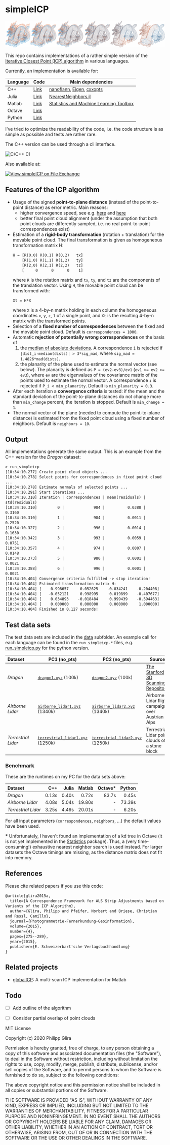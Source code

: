 # simpleICP

![simpleICP](data/dragon_iterations.png)

This repo contains implementations of a rather simple version of the [Iterative Closest Point (ICP) algorithm](https://en.wikipedia.org/wiki/Iterative_closest_point) in various languages.

Currently, an implementation is available for:

| Language | Code | Main dependencies |
| --- | --- | --- |
| C++ | [Link](c++) | [nanoflann](https://github.com/jlblancoc/nanoflann), [Eigen](http://eigen.tuxfamily.org), [cxxopts](https://github.com/jarro2783/cxxopts) |
| Julia | [Link](julia) | [NearestNeighbors.jl](https://github.com/KristofferC/NearestNeighbors.jl) |
| Matlab | [Link](matlab) | [Statistics and Machine Learning Toolbox](https://www.mathworks.com/products/statistics.html) |
| Octave | [Link](octave) | |
| Python | [Link](python) | |

I've tried to optimize the readability of the code, i.e. the code structure is as simple as possible and tests are rather rare.

The C++ version can be used through a cli interface.

![C/C++ CI](https://github.com/pglira/simpleICP/workflows/C/C++%20CI/badge.svg)

Also available at:

[![View simpleICP on File Exchange](https://www.mathworks.com/matlabcentral/images/matlab-file-exchange.svg)](https://www.mathworks.com/matlabcentral/fileexchange/81273-simpleicp)

## Features of the ICP algorithm

- Usage of the signed **point-to-plane distance** (instead of the point-to-point distance) as error metric. Main reasons:
  - higher convergence speed, see e.g. [here](https://www.youtube.com/watch?v=LcghboLgTiA) and [here](https://ieeexplore.ieee.org/abstract/document/924423)
  - better final point cloud alignment (under the assumption that both point clouds are differently sampled, i.e. no real point-to-point correspondences exist)
- Estimation of a **rigid-body transformation** (rotation + translation) for the movable point cloud. The final transformation is given as homogeneous transformation matrix H:
  ```
  H = [R(0,0) R(0,1) R(0,2)   tx]
      [R(1,0) R(1,1) R(1,2)   ty]
      [R(2,0) R(2,1) R(2,2)   tz]
      [     0      0      0    1]
  ```
  where ``R`` is the rotation matrix and ``tx``, ``ty``, and ``tz`` are the components of the translation vector. Using ``H``, the movable point cloud can be transformed with:
  ```
  Xt = H*X
  ```
  where ``X`` is a 4-by-n matrix holding in each column the homogeneous coordinates ``x``, ``y``, ``z``, ``1`` of a single point, and ``Xt`` is the resulting 4-by-n matrix with the transformed points.
- Selection of a **fixed number of correspondences** between the fixed and the movable point cloud. Default is ``correspondences = 1000``.
- Automatic **rejection of potentially wrong correspondences** on the basis of 
  1. the [median of absolute deviations](https://en.wikipedia.org/wiki/Median_absolute_deviation). A correspondence ``i`` is rejected if ``|dist_i-median(dists)| > 3*sig_mad``, where ``sig_mad = 1.4826*mad(dists)``.
  2. the planarity of the plane used to estimate the normal vector (see below). The planarity is defined as ``P = (ev2-ev3)/ev1`` (``ev1 >= ev2 >= ev3``), where ``ev`` are the eigenvalues of the covariance matrix of the points used to estimate the normal vector. A correspondence ``i`` is rejected if ``P_i < min_planarity``. Default is ``min_planarity = 0.3``.
- After each iteration a **convergence criteria** is tested: if the mean and the standard deviation of the point-to-plane distances do not change more than ``min_change`` percent, the iteration is stopped. Default is ``min_change = 1``.
- The normal vector of the plane (needed to compute the point-to-plane distance) is estimated from the fixed point cloud using a fixed number of neighbors. Default is ``neighbors = 10``.

## Output

All implementations generate the same output. This is an example from the C++ version for the *Dragon* dataset:

```
> run_simpleicp
[10:34:10.277] Create point cloud objects ...
[10:34:10.278] Select points for correspondences in fixed point cloud ...
[10:34:10.278] Estimate normals of selected points ...
[10:34:10.291] Start iterations ...
[10:34:10.310] Iteration | correspondences | mean(residuals) |  std(residuals)
[10:34:10.310]         0 |             984 |          0.0388 |          0.3160
[10:34:10.310]         1 |             984 |          0.0011 |          0.2520
[10:34:10.327]         2 |             996 |          0.0014 |          0.1630
[10:34:10.342]         3 |             993 |          0.0059 |          0.0751
[10:34:10.357]         4 |             974 |          0.0007 |          0.0148
[10:34:10.373]         5 |             980 |          0.0001 |          0.0021
[10:34:10.388]         6 |             996 |          0.0001 |          0.0021
[10:34:10.404] Convergence criteria fulfilled -> stop iteration!
[10:34:10.404] Estimated transformation matrix H:
[10:34:10.404] [    0.998657     0.052625    -0.034241    -0.204408]
[10:34:10.404] [   -0.052121     0.998995     0.019899    -0.407677]
[10:34:10.404] [    0.034893    -0.018484     0.999439    -0.594463]
[10:34:10.404] [    0.000000     0.000000     0.000000     1.000000]
[10:34:10.404] Finished in 0.127 seconds!
```

## Test data sets

The test data sets are included in the [data](data) subfolder. An example call for each language can be found in the ``run_simpleicp.*`` files, e.g. [run_simpleicp.py](python/run_simpleicp.py) for the python version.

| Dataset | | PC1 (no_pts) | PC2 (no_pts) | Source |
| :--- | --- | --- | --- | --- |
| *Dragon* | ![Dragon](/data/dragon_small.png) | [``dragon1.xyz``](data/dragon1.xyz) (100k) | [``dragon2.xyz``](data/dragon2.xyz) (100k) | [The Stanford 3D Scanning Repository](http://graphics.stanford.edu/data/3Dscanrep/) |
| *Airborne Lidar* | ![AirborneLidar](/data/airborne_lidar_small.png) | [``airborne_lidar1.xyz``](data/airborne_lidar1.xyz) (1340k) | [``airborne_lidar2.xyz``](data/airborne_lidar2.xyz) (1340k) | Airborne Lidar fligth campaign over Austrian Alps |
| *Terrestrial Lidar* | ![TerrestrialLidar](/data/terrestrial_lidar_small.png) | [``terrestrial_lidar1.xyz``](data/terrestrial_lidar1.xyz) (1250k) | [``terrestrial_lidar2.xyz``](data/terrestrial_lidar2.xyz) (1250k) | Terrestrial Lidar point clouds of a stone block|

### Benchmark

These are the runtimes on my PC for the data sets above:

| Dataset | C++ | Julia | Matlab | Octave* | Python |
| :--- | ---: | ---: | ---: | ---: | ---: |
| *Dragon*            | 0.13s | 0.40s |  0.72s | 83.7s |  0.45s |
| *Airborne Lidar*    | 4.08s | 5.04s | 19.80s | -     | 73.39s |
| *Terrestrial Lidar* | 3.25s | 4.49s | 20.01s | -     |  6.20s |

For all input parameters (``correspondences``, ``neighbors``, ...) the default values have been used.

**\*** Unfortunately, I haven't found an implementation of a kd tree in Octave (it is not yet implemented in the [Statistics](https://wiki.octave.org/Statistics_package) package). Thus, a (very time-consuming!) exhaustive nearest neighbor search is used instead. For larger datasets the Octave timings are missing, as the distance matrix does not fit into memory.

## References

Please cite related papers if you use this code:
```
@article{glira2015a,
  title={A Correspondence Framework for ALS Strip Adjustments based on Variants of the ICP Algorithm},
  author={Glira, Philipp and Pfeifer, Norbert and Briese, Christian and Ressl, Camillo},
  journal={Photogrammetrie-Fernerkundung-Geoinformation},
  volume={2015},
  number={4},
  pages={275--289},
  year={2015},
  publisher={E. Schweizerbart'sche Verlagsbuchhandlung}
}
```

## Related projects

- [globalICP](https://github.com/pglira/Point_cloud_tools_for_Matlab): A multi-scan ICP implementation for Matlab

## Todo

- [ ] Add outline of the algorithm
- [ ] Consider partial overlap of point clouds



MIT License

Copyright (c) 2020 Philipp Glira

Permission is hereby granted, free of charge, to any person obtaining a copy
of this software and associated documentation files (the "Software"), to deal
in the Software without restriction, including without limitation the rights
to use, copy, modify, merge, publish, distribute, sublicense, and/or sell
copies of the Software, and to permit persons to whom the Software is
furnished to do so, subject to the following conditions:

The above copyright notice and this permission notice shall be included in all
copies or substantial portions of the Software.

THE SOFTWARE IS PROVIDED "AS IS", WITHOUT WARRANTY OF ANY KIND, EXPRESS OR
IMPLIED, INCLUDING BUT NOT LIMITED TO THE WARRANTIES OF MERCHANTABILITY,
FITNESS FOR A PARTICULAR PURPOSE AND NONINFRINGEMENT. IN NO EVENT SHALL THE
AUTHORS OR COPYRIGHT HOLDERS BE LIABLE FOR ANY CLAIM, DAMAGES OR OTHER
LIABILITY, WHETHER IN AN ACTION OF CONTRACT, TORT OR OTHERWISE, ARISING FROM,
OUT OF OR IN CONNECTION WITH THE SOFTWARE OR THE USE OR OTHER DEALINGS IN THE
SOFTWARE.
